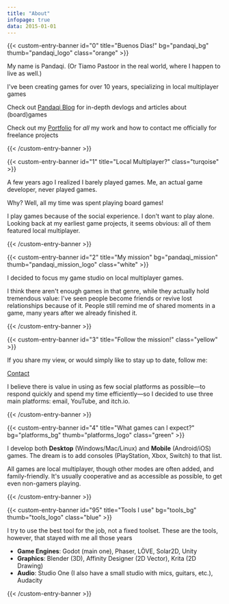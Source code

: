 ```yaml
---
title: "About"
infopage: true
data: 2015-01-01
---
```


{{< custom-entry-banner id="0" title="Buenos Dias!" bg="pandaqi_bg" thumb="pandaqi_logo" class="orange" >}}

My name is Pandaqi. (Or Tiamo Pastoor in the real world, where I happen to live as well.)

I've been creating games for over 10 years, specializing in local multiplayer games

Check out [Pandaqi Blog](https://pandaqi.com/blog) for in-depth devlogs and articles about (board)games

Check out my [Portfolio](https://rodepanda.com) for _all_ my work and how to contact me officially for freelance projects

{{< /custom-entry-banner >}}

{{< custom-entry-banner id="1" title="Local Multiplayer?" class="turqoise" >}}

A few years ago I realized I barely played games. Me, an actual game developer, never played games.

Why? Well, all my time was spent playing board games! 

I play games because of the social experience. I don't want to play alone. Looking back at my earliest game projects, it seems obvious: all of them featured local multiplayer.

{{< /custom-entry-banner >}}

{{< custom-entry-banner id="2" title="My mission" bg="pandaqi_mission" thumb="pandaqi_mission_logo" class="white" >}}

I decided to focus my game studio on local multiplayer games.

I think there aren't enough games in that genre, while they actually hold tremendous value: I've seen people become friends or revive lost relationships because of it. People still remind me of shared moments in a game, many years after we already finished it.

{{< /custom-entry-banner >}}

{{< custom-entry-banner id="3" title="Follow the mission!" class="yellow" >}}

If you share my view, or would simply like to stay up to date, follow me:

<a href="/info/contact" class="btn">Contact</a>

I believe there is value in using as few social platforms as possible—to respond quickly and spend my time efficiently—so I decided to use three main platforms: email, YouTube, and itch.io.

{{< /custom-entry-banner >}}

{{< custom-entry-banner id="4" title="What games can I expect?" bg="platforms_bg" thumb="platforms_logo" class="green" >}}

I develop both **Desktop** (Windows/Mac/Linux) and **Mobile** (Android/iOS) games. The dream is to add consoles (PlayStation, Xbox, Switch) to that list.

All games are local multiplayer, though other modes are often added, and family-friendly. It's usually cooperative and as accessible as possible, to get even non-gamers playing.

{{< /custom-entry-banner >}}

{{< custom-entry-banner id="95" title="Tools I use" bg="tools_bg" thumb="tools_logo" class="blue" >}}

I try to use the best tool for the job, not a fixed toolset. These are the tools, however, that stayed with me all those years
- **Game Engines**: Godot (main one), Phaser, LÖVE, Solar2D, Unity
- **Graphics**: Blender (3D), Affinity Designer (2D Vector), Krita (2D Drawing)
- **Audio**: Studio One (I also have a small studio with mics, guitars, etc.), Audacity

{{< /custom-entry-banner >}}